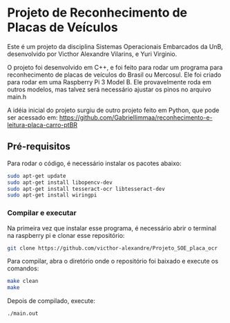 # Projeto de Reconhecimento de Placas de Veículos

Este é um projeto da disciplina Sistemas Operacionais Embarcados da UnB, desenvolvido por Victhor Alexandre Vilarins, e Yuri Virginio.

O projeto foi desenvolvido em C++, e foi feito para rodar um programa para reconhecimento de placas de veículos do Brasil ou Mercosul. Ele foi criado para rodar em uma Raspberry Pi 3 Model B. Ele provavelmente roda em outros modelos, mas talvez será necessário ajustar os pinos no arquivo main.h

A idéia inicial do projeto surgiu de outro projeto feito em Python, que pode ser acessado em:
https://github.com/Gabriellimmaa/reconhecimento-e-leitura-placa-carro-ptBR

## Pré-requisitos

Para rodar o código, é necessário instalar os pacotes abaixo:

```sh
sudo apt-get update
sudo apt-get install libopencv-dev
sudo apt-get install tesseract-ocr libtesseract-dev
sudo apt-get install wiringpi
```

### Compilar e executar

Na primeira vez que instalar esse programa, é necessário abrir o terminal na raspberry pi e clonar esse repositório:

```sh
git clone https://github.com/victhor-alexandre/Projeto_SOE_placa_ocr
```

Para compilar, abra o diretório onde o repositório foi baixado e execute os comandos:

```sh
make clean
make
```

Depois de compilado, execute:

```sh
./main.out
```
